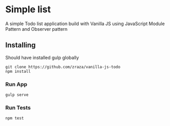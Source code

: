 # Simple list 

A simple Todo list application build with Vanilla JS using JavaScript Module Pattern and Observer pattern 

## Installing

Should have installed gulp globally

```
git clone https://github.com/zraza/vanilla-js-todo
npm install
```
### Run App
```
gulp serve
```

### Run Tests
```
npm test
```